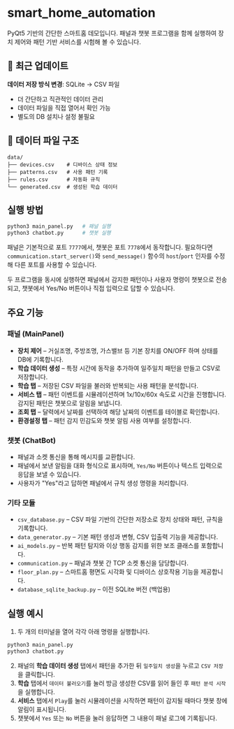 # smart_home_automation

PyQt5 기반의 간단한 스마트홈 데모입니다. 패널과 챗봇 프로그램을 함께 실행하여
장치 제어와 패턴 기반 서비스를 시험해 볼 수 있습니다.

## 🔄 최근 업데이트

**데이터 저장 방식 변경**: SQLite → CSV 파일

- 더 간단하고 직관적인 데이터 관리
- 데이터 파일을 직접 열어서 확인 가능
- 별도의 DB 설치나 설정 불필요

## 📁 데이터 파일 구조

```
data/
├── devices.csv    # 디바이스 상태 정보
├── patterns.csv   # 사용 패턴 기록
├── rules.csv      # 자동화 규칙
└── generated.csv  # 생성된 학습 데이터
```

## 실행 방법

```bash
python3 main_panel.py   # 패널 실행
python3 chatbot.py      # 챗봇 실행
```

패널은 기본적으로 포트 `7777`에서, 챗봇은 포트 `7778`에서 동작합니다.
필요하다면 `communication.start_server()`와 `send_message()` 함수의
`host`/`port` 인자를 수정해 다른 포트를 사용할 수 있습니다.

두 프로그램을 동시에 실행하면 패널에서 감지한 패턴이나 사용자 명령이 챗봇으로
전송되고, 챗봇에서 Yes/No 버튼이나 직접 입력으로 답할 수 있습니다.

## 주요 기능

### 패널 (MainPanel)

- **장치 제어** – 거실조명, 주방조명, 가스밸브 등 기본 장치를 ON/OFF 하며 상태를 DB에 기록합니다.
- **학습 데이터 생성** – 특정 시간에 동작을 추가하여 일주일치 패턴을 만들고 CSV로 저장합니다.
- **학습 탭** – 저장된 CSV 파일을 불러와 반복되는 사용 패턴을 분석합니다.
- **서비스 탭** – 패턴 이벤트를 시뮬레이션하며 1x/10x/60x 속도로 시간을 진행합니다. 감지된 패턴은 챗봇으로 알림을 보냅니다.
- **조회 탭** – 달력에서 날짜를 선택하여 해당 날짜의 이벤트를 테이블로 확인합니다.
- **환경설정 탭** – 패턴 감지 민감도와 챗봇 알림 사용 여부를 설정합니다.

### 챗봇 (ChatBot)

- 패널과 소켓 통신을 통해 메시지를 교환합니다.
- 패널에서 보낸 알림을 대화 형식으로 표시하며, `Yes/No` 버튼이나 텍스트 입력으로 응답을 보낼 수 있습니다.
- 사용자가 "Yes"라고 답하면 패널에서 규칙 생성 명령을 처리합니다.

### 기타 모듈

- `csv_database.py` – CSV 파일 기반의 간단한 저장소로 장치 상태와 패턴, 규칙을 기록합니다.
- `data_generator.py` – 기본 패턴 생성과 변형, CSV 입출력 기능을 제공합니다.
- `ai_models.py` – 반복 패턴 탐지와 이상 행동 감지를 위한 보조 클래스를 포함합니다.
- `communication.py` – 패널과 챗봇 간 TCP 소켓 통신을 담당합니다.
- `floor_plan.py` – 스마트홈 평면도 시각화 및 디바이스 상호작용 기능을 제공합니다.
- `database_sqlite_backup.py` – 이전 SQLite 버전 (백업용)

## 실행 예시

1. 두 개의 터미널을 열어 각각 아래 명령을 실행합니다.

```bash
python3 main_panel.py
python3 chatbot.py
```

2. 패널의 **학습 데이터 생성** 탭에서 패턴을 추가한 뒤 `일주일치 생성`을 누르고 `CSV 저장`을 클릭합니다.
3. **학습** 탭에서 `데이터 불러오기`를 눌러 방금 생성한 CSV를 읽어 들인 후 `패턴 분석 시작`을 실행합니다.
4. **서비스** 탭에서 `Play`를 눌러 시뮬레이션을 시작하면 패턴이 감지될 때마다 챗봇 창에 알림이 표시됩니다.
5. 챗봇에서 `Yes` 또는 `No` 버튼을 눌러 응답하면 그 내용이 패널 로그에 기록됩니다.
